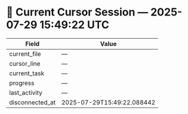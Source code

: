 # 📝 Current Cursor Session — 2025-07-29 15:49:22 UTC

| Field | Value |
|-------|-------|
| current_file | — |
| cursor_line | — |
| current_task | — |
| progress | — |
| last_activity | — |
| disconnected_at | 2025-07-29T15:49:22.088442 |
